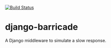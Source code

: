 [![Build Status](https://travis-ci.org/wancw/django-barricade.png?branch=master)](https://travis-ci.org/wancw/django-barricade)

django-barricade
================

A Django middleware to simulate a slow response.
